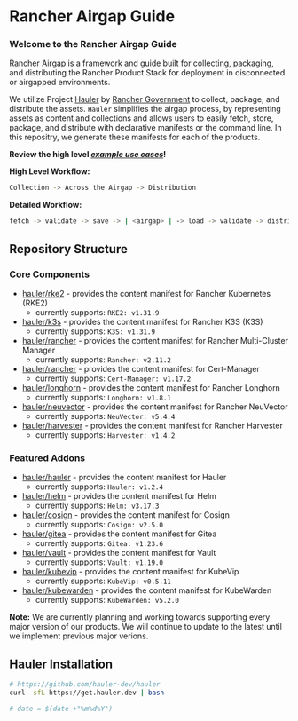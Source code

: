 # Rancher Airgap Guide

### Welcome to the Rancher Airgap Guide

Rancher Airgap is a framework and guide built for collecting, packaging, and distributing the Rancher Product Stack for deployment in disconnected or airgapped environments.

We utilize Project [Hauler](https://github.com/hauler-dev/hauler) by [Rancher Government](https://github.com/rancherfederal) to collect, package, and distribute the assets. `Hauler` simplifies the airgap process, by representing assets as content and collections and allows users to easily fetch, store, package, and distribute with declarative manifests or the command line. In this repositry, we generate these manifests for each of the products.

**Review the high level *[example use cases](examples)*!**

**High Level Workflow:**

```bash
Collection -> Across the Airgap -> Distribution
```

**Detailed Workflow:**

```bash
fetch -> validate -> save -> | <airgap> | -> load -> validate -> distribute
```

## Repository Structure

### Core Components

- [hauler/rke2](hauler/rke2/README.md) - provides the content manifest for Rancher Kubernetes (RKE2)
  - currently supports: `RKE2: v1.31.9`
- [hauler/k3s](hauler/k3s/README.md) - provides the content manifest for Rancher K3S (K3S)
  - currently supports: `K3S: v1.31.9`
- [hauler/rancher](hauler/rancher/README.md) - provides the content manifest for Rancher Multi-Cluster Manager
  - currently supports: `Rancher: v2.11.2`
- [hauler/rancher](hauler/rancher/README.md) - provides the content manifest for Cert-Manager
  - currently supports: `Cert-Manager: v1.17.2`
- [hauler/longhorn](hauler/longhorn/README.md) - provides the content manifest for Rancher Longhorn
  - currently supports: `Longhorn: v1.8.1`
- [hauler/neuvector](hauler/neuvector/README.md) - provides the content manifest for Rancher NeuVector
  - currently supports: `NeuVector: v5.4.4`
- [hauler/harvester](hauler/harvester/README.md) - provides the content manifest for Rancher Harvester
  - currently supports: `Harvester: v1.4.2`

### Featured Addons

- [hauler/hauler](hauler/hauler/README.md) - provides the content manifest for Hauler
  - currently supports: `Hauler: v1.2.4`
- [hauler/helm](hauler/helm/README.md) - provides the content manifest for Helm
  - currently supports: `Helm: v3.17.3`
- [hauler/cosign](hauler/cosign/README.md) - provides the content manifest for Cosign
  - currently supports: `Cosign: v2.5.0`
- [hauler/gitea](hauler/gitea/README.md) - provides the content manifest for Gitea
  - currently supports: `Gitea: v1.23.6`
- [hauler/vault](hauler/vault/README.md) - provides the content manifest for Vault
  - currently supports: `Vault: v1.19.0`
- [hauler/kubevip](hauler/kubevip/README.md) - provides the content manifest for KubeVip
  - currently supports: `KubeVip: v0.5.11`
- [hauler/kubewarden](hauler/kubewarden/README.md) - provides the content manifest for KubeWarden
  - currently supports: `KubeWarden: v5.2.0`

**Note:** We are currently planning and working towards supporting every major version of our products. We will continue to update to the latest until we implement previous major verions.

## Hauler Installation

```bash
# https://github.com/hauler-dev/hauler
curl -sfL https://get.hauler.dev | bash

# date = $(date +"%m%d%Y")
```

